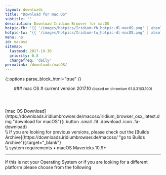 ```yaml
---
layout: downloads
title: "Download for mac OS"
subtitle: ""
description: Download Iridium Browser for macOS
hotpic-fb: "{{ '/images/hotpics/Iridium-fb_hotpic-dl-macOS.png' | absolute_url }}"
hotpic-tw: "{{ '/images/hotpics/Iridium-tw_hotpic-dl-macOS.png' | absolute_url }}"
menu: no
id: macosx
sitemap:
  lastmod: 2017-10-30
  priority: 0.8
  changefreq: 'daily'
permalink: /downloads/macOS/
---
```


{::options parse_block_html="true" /}
<div class="icon dl fa-apple"></div>
<header>
### mac OS #
current version 2017.10      
<small>(based on chromium 61.0.3163.100)</small>
</header>

<div class="container 25%">
<div class="row">
<div class="12u$ align-center">
[mac OS  Download](https://downloads.iridiumbrowser.de/macosx/iridium_browser_osx_latest.dmg "download for macOS"){:.button .small .fit .download .icon .fa-download}
</div>
</div></div>
\\
If you are looking for previous versions, please check out the [Builds Archive](https://downloads.iridiumbrowser.de/macosx/ "go to Builds Archive"){:target="_blank"}<br/>
\\
system requirements  
&#8226;  macOS Mavericks 10.9+
	 
---

If this is not your Operating System or if you are looking for a different platform please choose from the following
